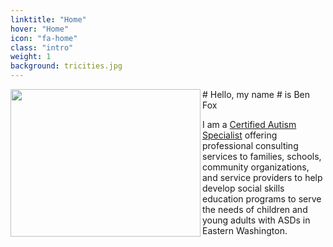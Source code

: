 ```yaml
---
linktitle: "Home"
hover: "Home"
icon: "fa-home"
class: "intro"
weight: 1
background: tricities.jpg
---
```


<img src="benfox.jpg" class="img-circle" align="left" width="304" height="236">
# Hello, my name
# is Ben Fox

I am a [Certified Autism Specialist](https://apps.ibcces.org/badges/v/65d52) offering professional consulting services to families, schools, community organizations, and service providers to help develop social skills education programs to serve the needs of children and young adults with ASDs in Eastern Washington.
